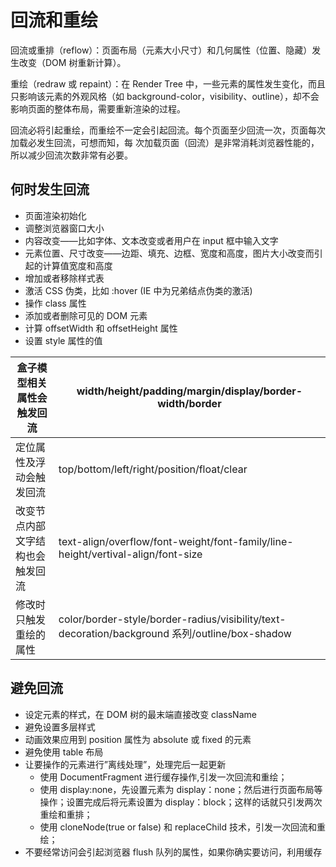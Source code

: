 # 回流和重绘

回流或重排（reflow）：页面布局（元素大小尺寸）和几何属性（位置、隐藏）发生改变（DOM 树重新计算）。

重绘（redraw 或 repaint）：在 Render Tree 中，一些元素的属性发生变化，而且只影响该元素的外观风格（如
background-color，visibility、outline），却不会影响页面的整体布局，需要重新渲染的过程。

回流必将引起重绘，而重绘不一定会引起回流。每个页面至少回流一次，页面每次加载必发生回流，可想而知，每
次加载页面（回流）是非常消耗浏览器性能的，所以减少回流次数非常有必要。

## 何时发生回流

- 页面渲染初始化
- 调整浏览器窗口大小
- 内容改变——比如字体、文本改变或者用户在 input 框中输入文字
- 元素位置、尺寸改变——边距、填充、边框、宽度和高度，图片大小改变而引起的计算值宽度和高度
- 增加或者移除样式表
- 激活 CSS 伪类，比如 :hover (IE 中为兄弟结点伪类的激活)
- 操作 class 属性
- 添加或者删除可见的 DOM 元素
- 计算 offsetWidth 和 offsetHeight 属性
- 设置 style 属性的值

| 盒子模型相关属性会触发回流       | width/height/padding/margin/display/border-width/border                                        |
| -------------------------------- | ---------------------------------------------------------------------------------------------- |
| 定位属性及浮动会触发回流         | top/bottom/left/right/position/float/clear                                                     |
| 改变节点内部文字结构也会触发回流 | text-align/overflow/font-weight/font-family/line-height/vertival-align/font-size               |
| 修改时只触发重绘的属性           | color/border-style/border-radius/visibility/text-decoration/background 系列/outline/box-shadow |

## 避免回流

- 设定元素的样式，在 DOM 树的最末端直接改变 className
- 避免设置多层样式
- 动画效果应用到 position 属性为 absolute 或 fixed 的元素
- 避免使用 table 布局
- 让要操作的元素进行”离线处理”，处理完后一起更新
  - 使用 DocumentFragment 进行缓存操作,引发一次回流和重绘；
  - 使用 display:none，先设置元素为 display：none；然后进行页面布局等操作；设置完成后将元素设置为
    display：block；这样的话就只引发两次重绘和重排；
  - 使用 cloneNode(true or false) 和 replaceChild 技术，引发一次回流和重绘；
- 不要经常访问会引起浏览器 flush 队列的属性，如果你确实要访问，利用缓存
